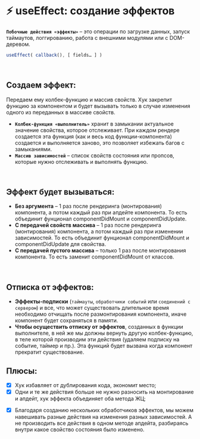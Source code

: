 # ⚡ useEffect: создание эффектов

__`Побочные действия «эффекты»`__ – это операции по загрузке данных, запуск таймаутов, логгированию, работа с внешними модулями или с DOM-деревом.

```javascript
useEffect( callback(), [ fields… ] )
```

<br>

## Создаем эффект:
Передаем ему колбек-функцию и массив свойств. Хук закрепит функцию за компонентом и будет вызывать только в случае изменения одного из переданных в массиве свойств.

* __`Колбек-функция «выполнитель»`__ хранит в замыкании актуальное значение свойства, которое отслеживает. При каждом рендере создается эта функция (как и весь код функции-компонента) создается и выполняется заново, это позволяет избежать багов с замыканиями. 
* __`Массив зависимостей`__ – список свойств состояния или пропсов, которые нужно отслеживать и выполнять функцию.

<br>

## Эффект будет вызываться:
* __Без аргумента__ – 1 раз после рендеринга (монтирования) компонента, а потом каждый раз при апдейте компонента. То есть объединит фунционал componentDidMount и componentDidUpdate.
* __С передачей свойств массива__ – 1 раз после рендеринга (монтирования) компонента, а потом каждый раз при изменении зависимостей. То есть объединит фунционал componentDidMount и componentDidUpdate для свойства.
* __С передачей пустого массива__ – только 1 раз после монтирования компонента. То есть заменит componentDidMount от классов.

<br>

## Отписка от эффектов:
* __Эффекты-подписки__ (`таймауты`, `обработчики событий` или `соединений с сервером`) и все, что может существовать длительное время необходимо отчищать после размонтирования компонента, иначе компонент будет сохраняться в памяти.
* __Чтобы осуществить отписку от эффектов__, созданных в функции выполнителе, в ней же мы должны вернуть другую колбек-функцию, в теле которой производим эти действия (удаляем подписку на событие, таймер и пр.). Эта функций будет вызвана когда компонент прекратит существование.

## Плюсы:
- [x] Хук избавляет от дублирования кода, экономит место;
- [x]	Одни и те же действия больше не нужно разносить на монтирование и апдейт, хук эффекта объединяет оба метода ЖЦ;
* [x]	Благодаря созданию нескольких обработчиков эффектов, мы можем навешивать разные действия на изменения разных зависимостей. А не производить все действия в одном методе апдейта, разбираясь внутри какое свойство состояния было изменено.
